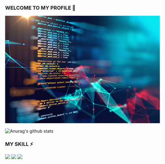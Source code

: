 ### WELCOME TO MY PROFILE 👋

<img height="350" style="object-fit: cover; width: 100%;" src="https://raw.githubusercontent.com/crazypioneer/crazypioneer/master/bk.jpg">

![Anurag's github stats](https://github-readme-stats.vercel.app/api?username=crazypioneer&show_icons=true&theme=algolia)

### MY SKILL ⚡
![](https://img.shields.io/badge/React-５年-informational?style=flat&logo=react&logoColor=white&color=2bbc8a)
![](https://img.shields.io/badge/ReactNative-５年-informational?style=flat&logo=react&logoColor=white&color=2bbc8a)
![](https://img.shields.io/badge/Ruby-７年-informational?style=flat&logo=ruby&logoColor=white&color=2bbc8a)

<!--
**crazypioneer/crazypioneer** is a ✨ _special_ ✨ repository because its `README.md` (this file) appears on your GitHub profile.

Here are some ideas to get you started:

- 🔭 I’m currently working on ...
- 🌱 I’m currently learning ...
- 👯 I’m looking to collaborate on ...
- 🤔 I’m looking for help with ...
- 💬 Ask me about ...
- 📫 How to reach me: ...
- 😄 Pronouns: ...
- ⚡ Fun fact: ...
-->
